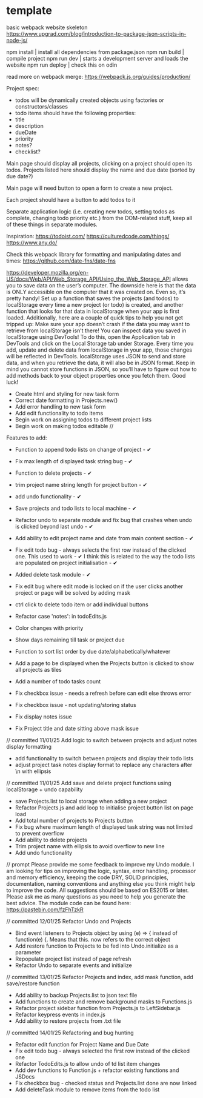 # template
basic webpack website skeleton
https://www.upgrad.com/blog/introduction-to-package-json-scripts-in-node-js/

npm install | install all dependencies from package.json
npm run build | compile project
npm run dev | starts a development server and loads the website
npm run deploy | check this on odin

read more on webpack merge:
https://webpack.js.org/guides/production/


Project spec:
- todos will be dynamically created objects using factories or constructors/classes
- todo items should have the following properties:
 - title
 - description
 - dueDate
 - priority
 - notes?
 - checklist?

Main page should display all projects, clicking on a project should open its todos. Projects listed here should display the name and due date (sorted by due date?)

Main page will need button to open a form to create a new project.

Each project should have a button to add todos to it

Separate application logic (i.e. creating new todos, setting todos as complete, changing todo priority etc.) from the DOM-related stuff, keep all of these things in separate modules.

Inspiration:
https://todoist.com/
https://culturedcode.com/things/
https://www.any.do/

Check this webpack library for formatting and manipulating dates and times:
https://github.com/date-fns/date-fns

https://developer.mozilla.org/en-US/docs/Web/API/Web_Storage_API/Using_the_Web_Storage_API
allows you to save data on the user’s computer. The downside here is that the data is ONLY accessible on the computer that it was created on. Even so, it’s pretty handy! Set up a function that saves the projects (and todos) to localStorage every time a new project (or todo) is created, and another function that looks for that data in localStorage when your app is first loaded. Additionally, here are a couple of quick tips to help you not get tripped up:
Make sure your app doesn’t crash if the data you may want to retrieve from localStorage isn’t there!
You can inspect data you saved in localStorage using DevTools! To do this, open the Application tab in DevTools and click on the Local Storage tab under Storage. Every time you add, update and delete data from localStorage in your app, those changes will be reflected in DevTools.
localStorage uses JSON to send and store data, and when you retrieve the data, it will also be in JSON format. Keep in mind you cannot store functions in JSON, so you’ll have to figure out how to add methods back to your object properties once you fetch them. Good luck!



 - Create html and styling for new task form
 - Correct date formatting in Projects.new()
 - Add error handling to new task form
 - Add edit functionality to todo items
 - Begin work on assigning todos to different project lists
 - Begin work on making todos editable
 //



 Features to add:
 - Function to append todo lists on change of project - ✔
 - Fix max length of displayed task string bug - ✔
 - Function to delete projects - ✔
 - trim project name string length for project button - ✔
 - add undo functionality - ✔
 - Save projects and todo lists to local machine - ✔
 - Refactor undo to separate module and fix bug that crashes when undo is clicked beyond last undo - ✔
 - Add ability to edit project name and date from main content section - ✔
 - Fix edit todo bug - always selects the first row instead of the clicked one. This used to work - ✔
    I think this is related to the way the todo lists are populated on project initialisation - ✔
 - Added delete task module - ✔
 

 - Fix edit bug where edit mode is locked on if the user clicks another project or page
    will be solved by adding mask
 - ctrl click to delete todo item or add individual buttons
 - Refactor case 'notes': in todoEdits.js
 - Color changes with priority
 - Show days remaining till task or project due
 - Function to sort list order by due date/alphabetically/whatever
 - Add a page to be displayed when the Projects button is clicked to show all projects as tiles
 - Add a number of todo tasks count
 - Fix checkbox issue - needs a refresh before can edit else throws error
 - Fix checkbox issue - not updating/storing status
 - Fix display notes issue
 - Fix Project title and date sitting above mask issue

// committed 11/01/25
Add logic to switch between projects and adjust notes display formatting

 - add functionality to switch between projects and display their todo lists
 - adjust project task notes display format to replace any characters after \n with ellipsis

 // committed 11/01/25
Add save and delete project functions using localStorage + undo capability

 - save Projects.list to local storage when adding a new project
 - Refactor Projects.js and add loop to initialise project button list on page load
 - Add total number of projects to Projects button
 - Fix bug where maximum length of displayed task string was not limited to prevent overflow
 - Add ability to delete projects
 - Trim project name with ellipsis to avoid overflow to new line
 - Add undo functionality


// prompt
Please provide me some feedback to improve my Undo module. I am looking for tips on improving the logic, syntax, error handling, processor and memory efficiency, keeping the code DRY, SOLID principles, documentation, naming conventions and anything else you think might help to improve the code.
All suggestions should be based on ES2015 or later. Please ask me as many questions as you need to help you generate the best advice.
The module code can be found here: https://pastebin.com/fzFhTzkR

// committed 12/01/25
Refactor Undo and Projects

 - Bind event listeners to Projects object by using  (e) => { instead of 
    function(e) {. Means that this. now refers to the correct object
 - Add restore function to Projects to be fed into Undo.initialize as a parameter
 - Repopulate project list instead of page refresh
 - Refactor Undo to separate events and initialize


// committed 13/01/25
Refactor Projects and index, add mask function, add save/restore function

 - Add ability to backup Projects.list to json text file
 - Add functions to create and remove background masks to Functions.js
 - Refactor project sidebar function from Projects.js to LeftSidebar.js
 - Refactor keypress events in index.js
 - Add ability to restore projects from .txt file

// committed 14/01/25
Refactoring and bug hunting

 - Refactor edit function for Project Name and Due Date
 - Fix edit todo bug - always selected the first row instead of the clicked one
 - Refactor TodoEdits.js to allow undo of td list item changes
 - Add dev functions to Function.js + refactor existing functions and JSDocs
 - Fix checkbox bug - checked status and Projects.list done are now linked
 - Add deleteTask module to remove items from the todo list
